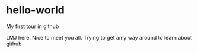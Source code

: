 # hello-world
My first tour in github

LMJ here. Nice to meet you all. Trying to get amy way around to learn about github
